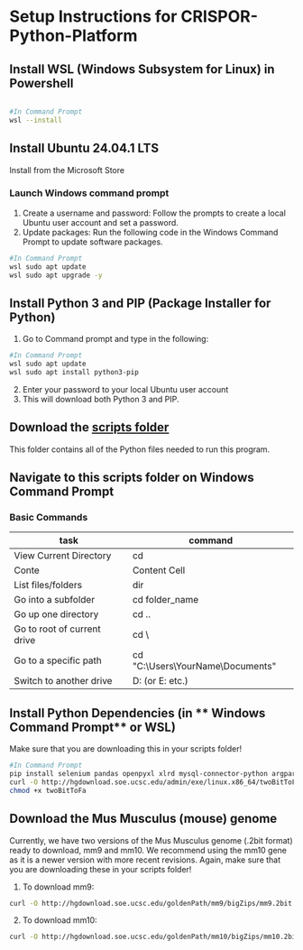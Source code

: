 # Setup Instructions for CRISPOR-Python-Platform

## Install WSL (Windows Subsystem for Linux) in **Powershell**

```bash

#In Command Prompt
wsl --install

```

## Install Ubuntu 24.04.1 LTS 
Install from the Microsoft Store

### Launch Windows command prompt
1. Create a username and password: Follow the prompts to create a local Ubuntu user account and set a password.
2. Update packages: Run the following code in the Windows Command Prompt to update software packages.
```bash
#In Command Prompt 
wsl sudo apt update
wsl sudo apt upgrade -y
```
## Install Python 3 and PIP (Package Installer for Python)
1. Go to Command prompt and type in the following:
```bash
#In Command Prompt
wsl sudo apt update
wsl sudo apt install python3-pip
```
2. Enter your password to your local Ubuntu user account
3. This will download both Python 3 and PIP.
   
## Download the [scripts folder](scripts) 
This folder contains all of the Python files needed to run this program. 

## Navigate to this scripts folder on Windows Command Prompt
### Basic Commands 
| task  | command |
| ------------- | ------------- |
| View Current Directory  | cd  |
| Conte  | Content Cell  |
|List files/folders | dir |
|Go into a subfolder	| cd folder_name|
|Go up one directory	| cd .. |
|Go to root of current drive	| cd \ |
|Go to a specific path	| cd "C:\Users\YourName\Documents" |
|Switch to another drive	| D: (or E: etc.) |

## Install Python Dependencies (in ** Windows Command Prompt** or WSL)
Make sure that you are downloading this in your scripts folder!
```bash
#In Command Prompt
pip install selenium pandas openpyxl xlrd mysql-connector-python argparse
curl -O http://hgdownload.soe.ucsc.edu/admin/exe/linux.x86_64/twoBitToFa
chmod +x twoBitToFa
```

## Download the Mus Musculus (mouse) genome 
Currently, we have two versions of the Mus Musculus genome (.2bit format) ready to download, mm9 and mm10. We recommend using the mm10 gene as it is a newer version with more recent revisions.
Again, make sure that you are downloading these in your scripts folder!
1. To download mm9:
```bash
curl -O http://hgdownload.soe.ucsc.edu/goldenPath/mm9/bigZips/mm9.2bit
```
2. To download mm10:
```bash
curl -O http://hgdownload.soe.ucsc.edu/goldenPath/mm10/bigZips/mm10.2bit
```
